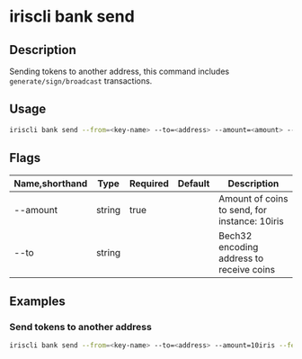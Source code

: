 # iriscli bank send

## Description

Sending tokens to another address, this command includes `generate/sign/broadcast` transactions.

## Usage

```bash
iriscli bank send --from=<key-name> --to=<address> --amount=<amount> --fee=<native-fee> --chain-id=<chain-id>
```

## Flags

| Name,shorthand   | Type   | Required | Default               | Description                                                  |
| ---------------- | ------ | -------- | --------------------- | ------------------------------------------------------------ |
| --amount         | string | true     |                       | Amount of coins to send, for instance: 10iris                |
| --to             | string |          |                       | Bech32 encoding address to receive coins                     |

## Examples

### Send tokens to another address

```bash
iriscli bank send --from=<key-name> --to=<address> --amount=10iris --fee=0.3iris --chain-id=irishub
```

